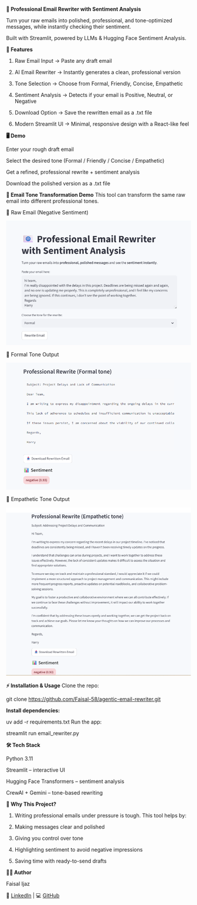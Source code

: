 **📧 Professional Email Rewriter with Sentiment Analysis**

Turn your raw emails into polished, professional, and tone-optimized messages, while instantly checking their sentiment.

Built with Streamlit, powered by LLMs & Hugging Face Sentiment Analysis.

**🚀 Features**


1. Raw Email Input → Paste any draft email

2. AI Email Rewriter → Instantly generates a clean, professional version

3. Tone Selection → Choose from Formal, Friendly, Concise, Empathetic

4. Sentiment Analysis → Detects if your email is Positive, Neutral, or Negative

5. Download Option → Save the rewritten email as a .txt file

6. Modern Streamlit UI → Minimal, responsive design with a React-like feel

**🖥️ Demo**

Enter your rough draft email

Select the desired tone (Formal / Friendly / Concise / Empathetic)

Get a refined, professional rewrite + sentiment analysis

Download the polished version as a .txt file

**📧 Email Tone Transformation Demo**
This tool can transform the same raw email into different professional tones.

🔹 Raw Email (Negative Sentiment)

![Sample Email Formal](images/sample_formal.png)

🔹 Formal Tone Output

![Formal Rewrite](images/formal_rewrite.png)

🔹 Empathetic Tone Output

![Empathetic Rewrite](images/empathetic_rewrite.png)

**⚡ Installation & Usage**
Clone the repo:

git clone https://github.com/Faisal-58/agentic-email-rewriter.git

**Install dependencies:**

uv add -r requirements.txt
Run the app:

streamlit run email_rewriter.py

**🛠️ Tech Stack**

Python 3.11

Streamlit – interactive UI

Hugging Face Transformers – sentiment analysis

CrewAI + Gemini – tone-based rewriting

**🎯 Why This Project?**

1. Writing professional emails under pressure is tough. This tool helps by:

2. Making messages clear and polished

3. Giving you control over tone

4. Highlighting sentiment to avoid negative impressions

5. Saving time with ready-to-send drafts


**👨‍💻 Author**

Faisal Ijaz

🔗 [LinkedIn](https://www.linkedin.com/in/faisal-ijaz-44524179/) | 💻 [GitHub](https://github.com/Faisal-58)
